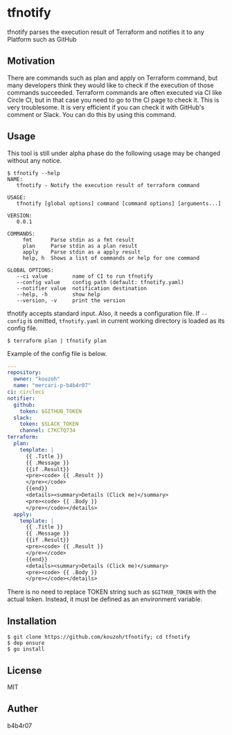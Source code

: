 tfnotify
========

tfnotify parses the execution result of Terraform and notifies it to any Platform such as GitHub

## Motivation

There are commands such as plan and apply on Terraform command, but many developers think they would like to check if the execution of those commands succeeded.
Terraform commands are often executed via CI like Circle CI, but in that case you need to go to the CI page to check it.
This is very troublesome. It is very efficient if you can check it with GitHub's comment or Slack.
You can do this by using this command.

## Usage

This tool is still under alpha phase do the following usage may be changed without any notice.

```console
$ tfnotify --help
NAME:
   tfnotify - Notify the execution result of terraform command

USAGE:
   tfnotify [global options] command [command options] [arguments...]

VERSION:
   0.0.1

COMMANDS:
     fmt      Parse stdin as a fmt result
     plan     Parse stdin as a plan result
     apply    Parse stdin as a apply result
     help, h  Shows a list of commands or help for one command

GLOBAL OPTIONS:
   --ci value        name of CI to run tfnotify
   --config value    config path (default: tfnotify.yaml)
   --notifier value  notification destination
   --help, -h        show help
   --version, -v     print the version
```

tfnotify accepts standard input. Also, it needs a configuration file. If `--config` is omitted, `tfnotify.yaml` in current working directory is loaded as its config file.

```console
$ terraform plan | tfnotify plan
```

Example of the config file is below.

```yaml
---
repository:
  owner: "kouzoh"
  name: "mercari-p-b4b4r07"
ci: circleci
notifier:
  github:
    token: $GITHUB_TOKEN
  slack:
    token: $SLACK_TOKEN
    channel: C7KCTQ734
terraform:
  plan:
    template: |
      {{ .Title }}
      {{ .Message }}
      {{if .Result}}
      <pre><code> {{ .Result }}
      </pre></code>
      {{end}}
      <details><summary>Details (Click me)</summary>
      <pre><code> {{ .Body }}
      </pre></code></details>
  apply:
    template: |
      {{ .Title }}
      {{ .Message }}
      {{if .Result}}
      <pre><code> {{ .Result }}
      </pre></code>
      {{end}}
      <details><summary>Details (Click me)</summary>
      <pre><code> {{ .Body }}
      </pre></code></details>
```

There is no need to replace TOKEN string such as `$GITHUB_TOKEN` with the actual token. Instead, it must be defined as an environment variable.

## Installation

```console
$ git clone https://github.com/kouzoh/tfnotify; cd tfnotify
$ dep ensure
$ go install
```

## License

MIT

## Auther

b4b4r07

